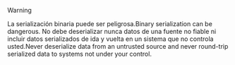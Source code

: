 > [!WARNING]
> <span data-ttu-id="047db-101">La serialización binaria puede ser peligrosa.</span><span class="sxs-lookup"><span data-stu-id="047db-101">Binary serialization can be dangerous.</span></span> <span data-ttu-id="047db-102">No debe deserializar nunca datos de una fuente no fiable ni incluir datos serializados de ida y vuelta en un sistema que no controla usted.</span><span class="sxs-lookup"><span data-stu-id="047db-102">Never deserialize data from an untrusted source and never round-trip serialized data to systems not under your control.</span></span>
